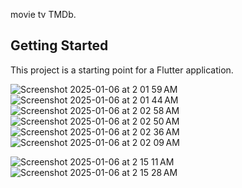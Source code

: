

movie tv TMDb.

## Getting Started

This project is a starting point for a Flutter application.



![Screenshot 2025-01-06 at 2 01 59 AM](https://github.com/user-attachments/assets/f0374564-e2ce-4495-b557-900d7de812c4)
![Screenshot 2025-01-06 at 2 01 44 AM](https://github.com/user-attachments/assets/39fff7c8-00b3-4a3c-ba63-80190b9bcf47)
![Screenshot 2025-01-06 at 2 02 58 AM](https://github.com/user-attachments/assets/f75e6a6b-5dab-4c4a-ae3a-bda1e17902ac)
![Screenshot 2025-01-06 at 2 02 50 AM](https://github.com/user-attachments/assets/0fcf1d0e-67ba-4069-8e6c-1b1be0ec55c6)
![Screenshot 2025-01-06 at 2 02 36 AM](https://github.com/user-attachments/assets/d6a8f54b-3551-4ae3-ae0c-3e4f10624d50)
![Screenshot 2025-01-06 at 2 02 09 AM](https://github.com/user-attachments/assets/e4cf7901-7e1d-46f0-a13e-26413396b890)

![Screenshot 2025-01-06 at 2 15 11 AM](https://github.com/user-attachments/assets/871f8660-515c-485d-bc10-045b9e3ae3af)
![Screenshot 2025-01-06 at 2 15 28 AM](https://github.com/user-attachments/assets/7383327c-4af6-4aee-926b-a07c724cdfe6)
